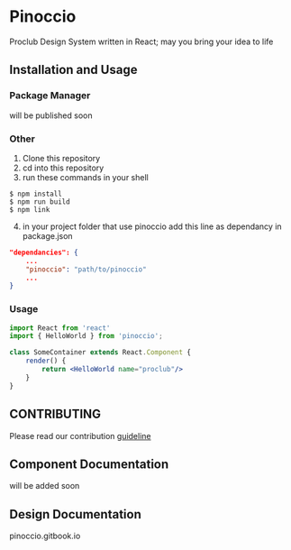 # Pinoccio

Proclub Design System written in React; may you bring your idea to life

## Installation and Usage

### Package Manager

will be published soon

### Other

1. Clone this repository
2. cd into this repository
3. run these commands in your shell
```  
$ npm install
$ npm run build
$ npm link
```
4. in your project folder that use pinoccio add this line as dependancy in package.json
```json
"dependancies": {
    ...
    "pinoccio": "path/to/pinoccio"
    ...
}
```

### Usage
```jsx
import React from 'react'
import { HelloWorld } from 'pinoccio';

class SomeContainer extends React.Component {
    render() {
        return <HelloWorld name="proclub"/>
    }
}
```

## CONTRIBUTING
Please read our contribution [ guideline ]( './CONTRIBUTING.md' )

## Component Documentation
will be added soon

## Design Documentation
pinoccio.gitbook.io
